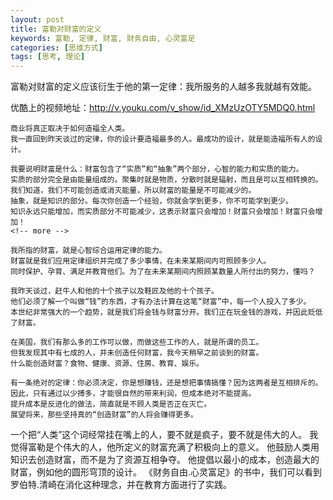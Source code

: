 ```yaml
---
layout: post
title: 富勒对财富的定义
keywords: 富勒, 定律, 财富, 财务自由, 心灵富足
categories: [思维方式]
tags: [思考, 理论]
---
```

富勒对财富的定义应该衍生于他的第一定律：我所服务的人越多我就越有效能。

优酷上的视频地址：http://v.youku.com/v_show/id_XMzUzOTY5MDQ0.html

	商业将真正取决于如何造福全人类。
	我一直回到昨天谈过的定律，你的设计要造福最多的人。最成功的设计，就是能造福所有人的设计。
	
	我要说明财富是什么：财富包含了“实质”和“抽象”两个部分，心智的能力和实质的能力。
	实质的部分完全是由能量组成的。聚集时就是物质，分散时就是辐射，而且是可以互相转换的。
	我们知道，我们不可能创造或消灭能量，所以财富的能量是不可能减少的。
	抽象，就是知识的部分。每次你创造一个经验，你就会学到更多，你不可能学到更少。
	知识永远只能增加，而实质部分不可能减少，这表示财富只会增加！财富只会增加！财富只会增加！
	<!-- more -->
	
	我所指的财富，就是心智综合运用定律的能力。
	财富就是我们应用定律组织并完成了多少事情，在未来某期间内可照顾多少人。
	同时保护、孕育、满足并教育他们。为了在未来某期间内照顾某数量人所付出的努力，懂吗？
	
	我昨天谈过，赶牛人和他的十个孩子以及鞋匠及他的十个孩子。
	他们必须了解一个叫做“钱”的东西，才有办法计算在这笔“财富”中，每一个人投入了多少。
	本世纪非常强大的一个趋势，就是我们将金钱与财富分开。我们正在玩金钱的游戏，并因此贬低了财富。
	
	在美国，我们有那么多的工作可以做，而做这些工作的人，就是所谓的员工。
	但我发现其中有七成的人，并未创造任何财富，我今天稍早之前谈到的财富。
	什么能创造财富？食物、健康、资源、住房、教育、娱乐。
	
	有一条绝对的定律：你必须决定，你是想赚钱，还是想把事情搞懂？因为这两者是互相排斥的。
	因此，只有通过以少搏多，才能很自然的带来利润，但成本绝对不能提高。
	提升成本是反进化的做法，简直就是不顾人类是否正在灭亡。
	展望将来，那些坚持真的“创造财富”的人将会赚得更多。

一个把“人类”这个词经常挂在嘴上的人，要不就是疯子，要不就是伟大的人。
我觉得富勒是个伟大的人，他所定义的财富充满了积极向上的意义。
他鼓励人类用知识去创造财富，而不是为了资源互相争夺。
他提倡以最小的成本，创造最大的财富，例如他的圆形穹顶的设计。
《财务自由.心灵富足》的书中，我们可以看到罗伯特.清崎在消化这种理念，并在教育方面进行了实践。